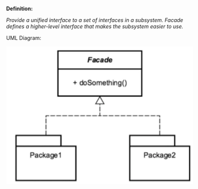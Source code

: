 **Definition:**

_Provide a unified interface to a set of interfaces in a subsystem. Facade defines a higher-level interface that makes
the subsystem easier to use._

UML Diagram:

![UML Diagram](facade_uml.png)